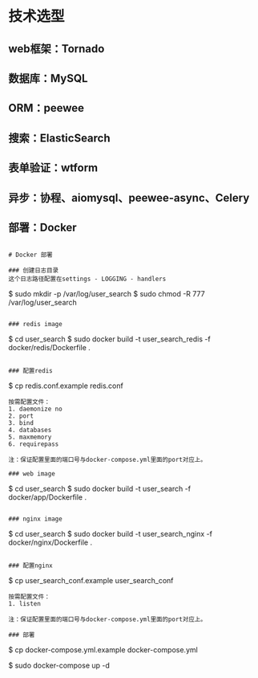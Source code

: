 # 技术选型
## web框架：Tornado
## 数据库：MySQL
## ORM：peewee
## 搜索：ElasticSearch
## 表单验证：wtform
## 异步：协程、aiomysql、peewee-async、Celery
## 部署：Docker
```

# Docker 部署

### 创建日志目录
这个日志路径配置在settings - LOGGING - handlers
```
$ sudo mkdir -p /var/log/user_search
$ sudo chmod -R 777 /var/log/user_search
```

### redis image
```
$ cd user_search
$ sudo docker build -t user_search_redis -f docker/redis/Dockerfile .
```

### 配置redis
```
$ cp redis.conf.example redis.conf
```
按需配置文件：
1. daemonize no
2. port
3. bind
4. databases
5. maxmemory
6. requirepass

注：保证配置里面的端口号与docker-compose.yml里面的port对应上。

### web image
```
$ cd user_search
$ sudo docker build -t user_search -f docker/app/Dockerfile .
```

### nginx image
```
$ cd user_search
$ sudo docker build -t user_search_nginx -f docker/nginx/Dockerfile .
```

### 配置nginx
```
$ cp user_search_conf.example user_search_conf
```
按需配置文件：
1. listen

注：保证配置里面的端口号与docker-compose.yml里面的port对应上。

### 部署
```
$ cp docker-compose.yml.example docker-compose.yml

$ sudo docker-compose up -d
```
